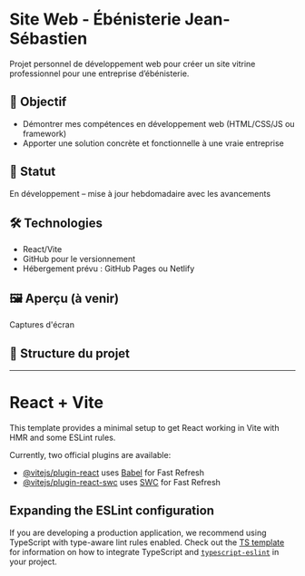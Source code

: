 # Site Web - Ébénisterie Jean-Sébastien

Projet personnel de développement web pour créer un site vitrine professionnel pour une entreprise d’ébénisterie.

## 📌 Objectif
- Démontrer mes compétences en développement web (HTML/CSS/JS ou framework)
- Apporter une solution concrète et fonctionnelle à une vraie entreprise

## 🚧 Statut
En développement – mise à jour hebdomadaire avec les avancements

## 🛠️ Technologies
- React/Vite
- GitHub pour le versionnement
- Hébergement prévu : GitHub Pages ou Netlify

## 🖼️ Aperçu (à venir)
Captures d'écran

## 📁 Structure du projet

------------------------------------------------------------------------------------------------------------------------------------------------------------------------------------------------------------------------------------------------------------------------

# React + Vite

This template provides a minimal setup to get React working in Vite with HMR and some ESLint rules.

Currently, two official plugins are available:

- [@vitejs/plugin-react](https://github.com/vitejs/vite-plugin-react/blob/main/packages/plugin-react) uses [Babel](https://babeljs.io/) for Fast Refresh
- [@vitejs/plugin-react-swc](https://github.com/vitejs/vite-plugin-react/blob/main/packages/plugin-react-swc) uses [SWC](https://swc.rs/) for Fast Refresh

## Expanding the ESLint configuration

If you are developing a production application, we recommend using TypeScript with type-aware lint rules enabled. Check out the [TS template](https://github.com/vitejs/vite/tree/main/packages/create-vite/template-react-ts) for information on how to integrate TypeScript and [`typescript-eslint`](https://typescript-eslint.io) in your project.
